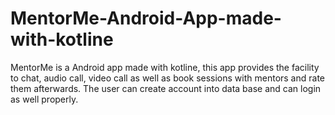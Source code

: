# MentorMe-Android-App-made-with-kotline
MentorMe is a Android app made with kotline, this app provides the facility to chat, audio call, video call as well as book sessions with mentors and rate them afterwards.
The user can create account into data base and can login as well properly.
